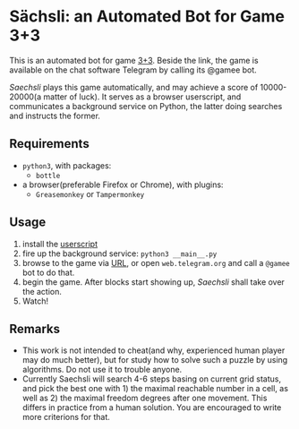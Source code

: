 Sächsli: an Automated Bot for Game 3+3
======================================

This is an automated bot for game [3+3][3P3]. Beside the link, the game is
available on the chat software Telegram by calling its @gamee bot.

_Saechsli_ plays this game automatically, and may achieve a score of
10000-20000(a matter of luck). It serves as a browser userscript, and
communicates a background service on Python, the latter doing searches and
instructs the former.

## Requirements

* `python3`, with packages:
    * `bottle`
* a browser(preferable Firefox or Chrome), with plugins:
    * `Greasemonkey` or `Tampermonkey`

## Usage

1. install the [userscript][US]
2. fire up the background service: `python3 __main__.py`
3. browse to the game via [URL][3P3], or open `web.telegram.org` and call
   a `@gamee` bot to do that.
4. begin the game. After blocks start showing up, _Saechsli_ shall take over
   the action.
5. Watch!

## Remarks

* This work is not intended to cheat(and why, experienced human player may do
  much better), but for study how to solve such a puzzle by using algorithms.
  Do not use it to trouble anyone.
* Currently Saechsli will search 4-6 steps basing on current grid status, and
  pick the best one with 1) the maximal reachable number in a cell, as well as
  2) the maximal freedom degrees after one movement. This differs in practice
  from a human solution. You are encouraged to write more criterions for that.




[3P3]: https://www.gameeapp.com/game/FGM7TVW2Ma 
[US]: https://github.com/neoatlantis/saechsli/blob/master/userscript.js
